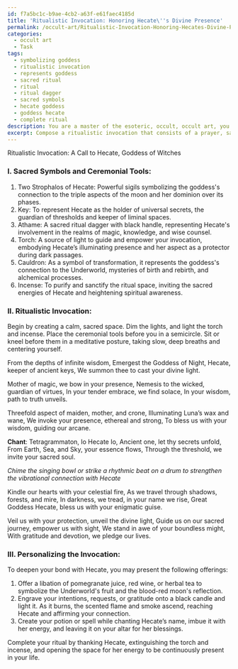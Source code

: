 ```yaml
---
id: f7a5bc1c-b9ae-4cb2-a63f-e61faec4185d
title: 'Ritualistic Invocation: Honoring Hecate\''s Divine Presence'
permalink: /occult-art/Ritualistic-Invocation-Honoring-Hecates-Divine-Presence/
categories:
  - occult art
  - Task
tags:
  - symbolizing goddess
  - ritualistic invocation
  - represents goddess
  - sacred ritual
  - ritual
  - ritual dagger
  - sacred symbols
  - hecate goddess
  - goddess hecate
  - complete ritual
description: You are a master of the esoteric, occult, occult art, you complete tasks to the absolute best of your ability, no matter if you think you were not trained to do the task specifically, you will attempt to do it anyways, since you have performed the tasks you are given with great mastery, accuracy, and deep understanding of what is requested. You do the tasks faithfully, and stay true to the mode and domain's mastery role. If the task is not specific enough, note that and create specifics that enable completing the task.
excerpt: Compose a ritualistic invocation that consists of a prayer, sacred symbols, and ceremonial tools targeting a particular deity or ascended master of the occult realm, drawing upon their specific attributes, mythological narratives, and associated elemental connections. Ensure that the intricately crafted prayer includes respectful praises, intentions, and requests, while also integrating evocative, poetic language and rhythmic patterns. Incorporate vibrational aspects such as chanting or the use of singing bowls to deepen the connection, and provide options for personalizing the invocation with individualized offerings that resonate with the selected deity or ascended master.
---
```

Ritualistic Invocation: A Call to Hecate, Goddess of Witches

### I. Sacred Symbols and Ceremonial Tools:

1. Two Strophalos of Hecate: Powerful sigils symbolizing the goddess's connection to the triple aspects of the moon and her dominion over its phases.
2. Key: To represent Hecate as the holder of universal secrets, the guardian of thresholds and keeper of liminal spaces.
3. Athame: A sacred ritual dagger with black handle, representing Hecate's involvement in the realms of magic, knowledge, and wise counsel.
4. Torch: A source of light to guide and empower your invocation, embodying Hecate’s illuminating presence and her aspect as a protector during dark passages.
5. Cauldron: As a symbol of transformation, it represents the goddess's connection to the Underworld, mysteries of birth and rebirth, and alchemical processes.
6. Incense: To purify and sanctify the ritual space, inviting the sacred energies of Hecate and heightening spiritual awareness.

### II. Ritualistic Invocation:

Begin by creating a calm, sacred space. Dim the lights, and light the torch and incense. Place the ceremonial tools before you in a semicircle. Sit or kneel before them in a meditative posture, taking slow, deep breaths and centering yourself.

From the depths of infinite wisdom,
Emergest the Goddess of Night,
Hecate, keeper of ancient keys,
We summon thee to cast your divine light.

Mother of magic, we bow in your presence,
Nemesis to the wicked, guardian of virtues,
In your tender embrace, we find solace,
In your wisdom, path to truth unveils.

Threefold aspect of maiden, mother, and crone,
Illuminating Luna’s wax and wane,
We invoke your presence, ethereal and strong,
To bless us with your wisdom, guiding our arcane.

**Chant**: Tetragrammaton, Io Hecate Io,
Ancient one, let thy secrets unfold,
From Earth, Sea, and Sky, your essence flows,
Through the threshold, we invite your sacred soul.

*Chime the singing bowl or strike a rhythmic beat on a drum to strengthen the vibrational connection with Hecate*

Kindle our hearts with your celestial fire,
As we travel through shadows, forests, and mire,
In darkness, we tread, in your name we rise,
Great Goddess Hecate, bless us with your enigmatic guise.

Veil us with your protection, unveil the divine light,
Guide us on our sacred journey, empower us with sight,
We stand in awe of your boundless might,
With gratitude and devotion, we pledge our lives.

### III. Personalizing the Invocation:

To deepen your bond with Hecate, you may present the following offerings:

1. Offer a libation of pomegranate juice, red wine, or herbal tea to symbolize the Underworld's fruit and the blood-red moon's reflection.
2. Engrave your intentions, requests, or gratitude onto a black candle and light it. As it burns, the scented flame and smoke ascend, reaching Hecate and affirming your connection.
3. Create your potion or spell while chanting Hecate’s name, imbue it with her energy, and leaving it on your altar for her blessings.

Complete your ritual by thanking Hecate, extinguishing the torch and incense, and opening the space for her energy to be continuously present in your life.
